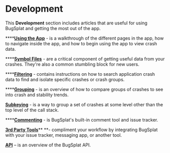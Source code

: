 # Development

This **Development** section includes articles that are useful for using BugSplat and getting the most out of the app. &#x20;

****[**Using the App**](using-the-app.md) - is a walkthrough of the different pages in the app, how to navigate inside the app, and how to begin using the app to view crash data. &#x20;

****[**Symbol Files**](working-with-symbol-files/) - are a critical component of getting useful data from your crashes.  They're also a common stumbling block for new users.

****[**Filtering**](searching/search.md) - contains instructions on how to search application crash data to find and isolate specific crashes or crash groups.

****[**Grouping**](searching/grouping.md) - is an overview of how to compare groups of crashes to see into crash and stability trends.&#x20;

[**Subkeying**](../../education/how-tos/crash-grouping-concepts.md) - is a way to group a set of crashes at some level other than the top level of the call stack.

****[**Commenting**](commenting.md) - is BugSplat's built-in comment tool and issue tracker.

[**3rd Party Tools**](integrating-with-tools/)** **- compliment your workflow by integrating BugSplat with your issue tracker, messaging app, or another tool.

[**API**](web-services/) – is an overview of the BugSplat API.

